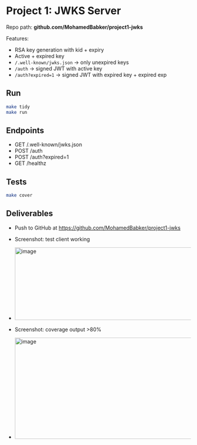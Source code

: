 
# Project 1: JWKS Server

Repo path: **github.com/MohamedBabker/project1-jwks**

Features:
- RSA key generation with kid + expiry
- Active + expired key
- `/.well-known/jwks.json` → only unexpired keys
- `/auth` → signed JWT with active key
- `/auth?expired=1` → signed JWT with expired key + expired exp

## Run
```bash
make tidy
make run
```

## Endpoints
- GET /.well-known/jwks.json
- POST /auth
- POST /auth?expired=1
- GET /healthz

## Tests
```bash
make cover
```

## Deliverables
- Push to GitHub at https://github.com/MohamedBabker/project1-jwks
- Screenshot: test client working
- <img width="554" height="198" alt="image" src="https://github.com/user-attachments/assets/88d56a65-f0f5-42ae-9c5f-d844b0fa72c7" />

- Screenshot: coverage output >80%
- <img width="914" height="276" alt="image" src="https://github.com/user-attachments/assets/b2146e4b-51e2-4a2f-8140-842c27418868" />

